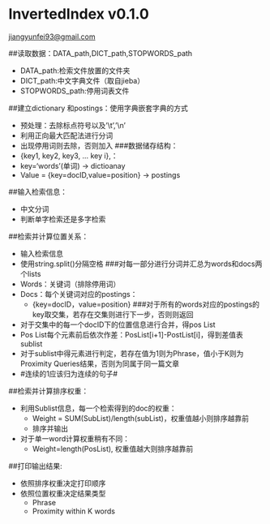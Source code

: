 # InvertedIndex v0.1.0
jiangyunfei93@gmail.com


##读取数据：DATA_path,DICT_path,STOPWORDS_path
  + DATA_path:检索文件放置的文件夹
  + DICT_path:中文字典文件（取自jieba）
  + STOPWORDS_path:停用词表文件

##建立dictionary 和postings：使用字典嵌套字典的方式
  + 预处理：去除标点符号以及’\t’,’\n’
  + 利用正向最大匹配法进行分词
  + 出现停用词则去除，否则加入
###数据储存结构：
  + {key1, key2, key3, … key i},：
  + key=‘words’(单词) -> dictioanay
  + Value  = {key=docID,value=position} -> postings

##输入检索信息：
  + 中文分词
  + 判断单字检索还是多字检索

##检索并计算位置关系：
  + 输入检索信息
  + 使用string.split()分隔空格
###对每一部分进行分词并汇总为words和docs两个lists
  + Words：关键词（排除停用词）
  + Docs：每个关键词对应的postings：
    + {key=docID，value=position}
###对于所有的words对应的postings的key取交集，若存在交集则进行下一步，否则则返回
  + 对于交集中的每一个docID下的位置信息进行合并，得pos List
  + Pos List每个元素前后依次作差：PosList[i+1]-PostList[i]，得到差值表sublist
  + 对于sublist中得元素进行判定，若存在值为1则为Phrase，值小于K则为Proximity Queries结果，否则为同属于同一篇文章
  + #连续的1应该归为连续的句子#

##检索并计算排序权重：
+ 利用Sublist信息，每一个检索得到的doc的权重：
  + Weight = SUM(SubList)/length(subList)，权重值越小则排序越靠前
  + 排序并输出
+ 对于单一word计算权重稍有不同：
  + Weight=length(PosList), 权重值越大则排序越靠前

##打印输出结果:
  + 依照排序权重决定打印顺序
  + 依照位置权重决定结果类型
    + Phrase
    + Proximity within K words


